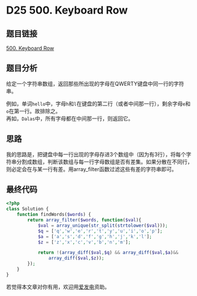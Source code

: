 # D25 500. Keyboard Row

## 题目链接

[500. Keyboard Row](https://leetcode.com/problems/keyboard-row/)

## 题目分析

给定一个字符串数组，返回那些所出现的字母在QWERTY键盘中同一行的字符串。

例如，单词`hello`中，字母`h`和`l`在键盘的第二行（或者中间那一行），剩余字母`e`和`o`在第一行。故排除之。  
再如，`Dalas`中，所有字母都在中间那一行，则返回它。

## 思路

我的思路是，把键盘中每一行出现的字母存进3个数组中（因为有3行），将每个字符串分割成数组，判断该数组与每一行字母数组是否有差集。如果分散在不同行，则必定会在与某一行有差。用array\_filter函数过滤这些有差的字符串即可。

## 最终代码

```php
<?php
class Solution {
    function findWords($words) {
        return array_filter($words, function($val){
            $val = array_unique(str_split(strtolower($val)));
            $q = ['q','w','e','r','t','y','u','i','o','p'];
            $a = ['a','s','d','f','g','h','j','k','l'];
            $z = ['z','x','c','v','b','n','m'];

            return !(array_diff($val,$q) && array_diff($val,$a)&&
                array_diff($val,$z));
        });
    }
}
```

若觉得本文章对你有用，欢迎用[爱发电](https://afdian.net/@skys215)资助。

